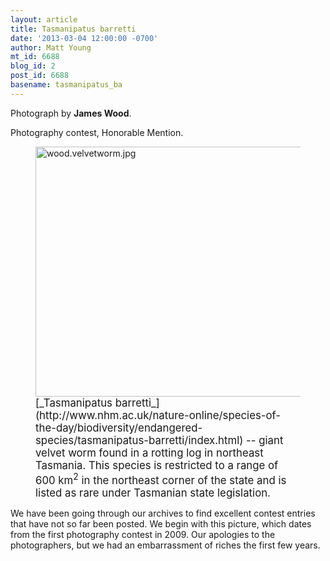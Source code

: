 ```yaml
---
layout: article
title: Tasmanipatus barretti
date: '2013-03-04 12:00:00 -0700'
author: Matt Young
mt_id: 6688
blog_id: 2
post_id: 6688
basename: tasmanipatus_ba
---
```

Photograph by **James Wood**.

Photography contest, Honorable Mention.

<figure>
<img src="/PT/uploads/2013/wood.velvetworm.jpg" alt="wood.velvetworm.jpg" width="500" height="400" />
<figcaption markdown="span">
<big>[_Tasmanipatus barretti_](http://www.nhm.ac.uk/nature-online/species-of-the-day/biodiversity/endangered-species/tasmanipatus-barretti/index.html) -- giant velvet worm found in a rotting log in northeast Tasmania. This species is restricted to a range of 600 km<sup>2</sup> in the northeast corner of the state and  is listed as rare under Tasmanian state legislation.</big>

</figcaption>
</figure>

We have been going through our archives to find excellent contest entries that have not so far been posted.  We begin with this picture, which dates from the first photography contest in 2009. Our apologies to the photographers, but we had an embarrassment of riches the first few years.
